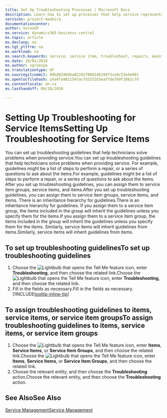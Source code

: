 ```yaml
---
title: Set Up Troubleshooting Processes | Microsoft Docs
description: Learn how to set up processes that help service representatives identify and resolve issues with service items.
services: project-madeira
documentationcenter: 
author: SorenGP
ms.service: dynamics365-business-central
ms.topic: article
ms.devlang: na
ms.tgt_pltfrm: na
ms.workload: na
ms.search.keywords: service, service item, troubleshoot, repairs, maintenance
ms.date: 10/01/2018
ms.author: sgroespe
ms.translationtype: HT
ms.sourcegitcommit: 9dbd92409ba02281f008246194f3ce0c53e4e001
ms.openlocfilehash: 24a4fa9811547acfd3372d3eaf7de7b9f1882c7d
ms.contentlocale: en-ca
ms.lasthandoff: 09/28/2018

---
```


# <a name="setting-up-troubleshooting-for-service-items"></a><span data-ttu-id="b06fe-103">Setting Up Troubleshooting for Service Items</span><span class="sxs-lookup"><span data-stu-id="b06fe-103">Setting Up Troubleshooting for Service Items</span></span>
<span data-ttu-id="b06fe-104">You can set up troubleshooting guidelines that help technicians solve problems when providing service.</span><span class="sxs-lookup"><span data-stu-id="b06fe-104">You can set up troubleshooting guidelines that help technicians solve problems when providing service.</span></span> <span data-ttu-id="b06fe-105">For example, guidelines might be a list of steps to perform a repair, or a series of questions to ask about the items.</span><span class="sxs-lookup"><span data-stu-id="b06fe-105">For example, guidelines might be a list of steps to perform a repair, or a series of questions to ask about the items.</span></span> <span data-ttu-id="b06fe-106">After you set up troubleshooting guidelines, you can assign them to service item groups, service items, and items.</span><span class="sxs-lookup"><span data-stu-id="b06fe-106">After you set up troubleshooting guidelines, you can assign them to service item groups, service items, and items.</span></span> <span data-ttu-id="b06fe-107">There is an inheritance hierarchy for guidelines.</span><span class="sxs-lookup"><span data-stu-id="b06fe-107">There is an inheritance hierarchy for guidelines.</span></span> <span data-ttu-id="b06fe-108">If you assign them to a service item group, the items included in the group will inherit the guidelines unless you specify them for the items.</span><span class="sxs-lookup"><span data-stu-id="b06fe-108">If you assign them to a service item group, the items included in the group will inherit the guidelines unless you specify them for the items.</span></span> <span data-ttu-id="b06fe-109">Similarly, service items will inherit guidelines from items.</span><span class="sxs-lookup"><span data-stu-id="b06fe-109">Similarly, service items will inherit guidelines from items.</span></span>  

## <a name="to-set-up-troubleshooting-guidelines"></a><span data-ttu-id="b06fe-110">To set up troubleshooting guidelines</span><span class="sxs-lookup"><span data-stu-id="b06fe-110">To set up troubleshooting guidelines</span></span>
1. <span data-ttu-id="b06fe-111">Choose the ![Lightbulb that opens the Tell Me feature](media/ui-search/search_small.png "Tell me what you want to do") icon, enter **Troubleshooting**, and then choose the related link.</span><span class="sxs-lookup"><span data-stu-id="b06fe-111">Choose the ![Lightbulb that opens the Tell Me feature](media/ui-search/search_small.png "Tell me what you want to do") icon, enter **Troubleshooting**, and then choose the related link.</span></span>  
2. <span data-ttu-id="b06fe-112">Fill in the fields as necessary.</span><span class="sxs-lookup"><span data-stu-id="b06fe-112">Fill in the fields as necessary.</span></span> [!INCLUDE[tooltip-inline-tip](includes/tooltip-inline-tip_md.md)]  

## <a name="to-assign-troubleshooting-guidelines-to-items-service-items-or-service-item-groups"></a><span data-ttu-id="b06fe-113">To assign troubleshooting guidelines to items, service items, or service item groups</span><span class="sxs-lookup"><span data-stu-id="b06fe-113">To assign troubleshooting guidelines to items, service items, or service item groups</span></span>
1. <span data-ttu-id="b06fe-114">Choose the ![Lightbulb that opens the Tell Me feature](media/ui-search/search_small.png "Tell me what you want to do") icon, enter **Items**, **Service Items**, or **Service Item Groups**, and then choose the related link.</span><span class="sxs-lookup"><span data-stu-id="b06fe-114">Choose the ![Lightbulb that opens the Tell Me feature](media/ui-search/search_small.png "Tell me what you want to do") icon, enter **Items**, **Service Items**, or **Service Item Groups**, and then choose the related link.</span></span>  
2. <span data-ttu-id="b06fe-115">Choose the relevant entity, and then choose the **Troubleshooting** action.</span><span class="sxs-lookup"><span data-stu-id="b06fe-115">Choose the relevant entity, and then choose the **Troubleshooting** action.</span></span>  

## <a name="see-also"></a><span data-ttu-id="b06fe-116">See Also</span><span class="sxs-lookup"><span data-stu-id="b06fe-116">See Also</span></span>
[<span data-ttu-id="b06fe-117">Service Management</span><span class="sxs-lookup"><span data-stu-id="b06fe-117">Service Management</span></span>](service-service.md)
